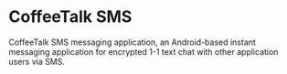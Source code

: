 # CoffeeTalk SMS
CoffeeTalk SMS messaging application, an Android-based instant messaging application for encrypted 1-1 text chat with other application users via SMS. 



